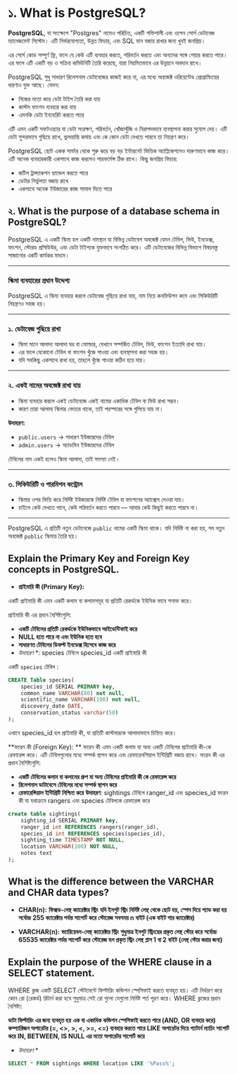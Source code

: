 # ১. What is PostgreSQL?

**PostgreSQL**, যা সংক্ষেপে "Postgres" নামেও পরিচিত, একটি শক্তিশালী এবং ওপেন সোর্স ডেটাবেজ ম্যানেজমেন্ট সিস্টেম। এটি নির্ভরযোগ্যতা, উন্নত ফিচার, এবং SQL মান বজায় রাখার জন্য খুবই জনপ্রিয়।

এর সোর্স কোড সম্পূর্ণ ফ্রি, ফলে যে কেউ এটি ব্যবহার করতে, পরিবর্তন করতে এবং অন্যদের সঙ্গে শেয়ার করতে পারে। এর ফলে এটি একটি বড় ও সক্রিয় কমিউনিটি তৈরি করেছে, যারা নিয়মিতভাবে এর উন্নয়নে অবদান রাখে।

PostgreSQL শুধু সাধারণ রিলেশনাল ডেটাবেজের কাজই করে না, এর মধ্যে অবজেক্ট ওরিয়েন্টেড প্রোগ্রামিংয়ের ধারণাও যুক্ত আছে। যেমন:

- নিজের মতো করে ডেটা টাইপ তৈরি করা যায়  
- কাস্টম ফাংশন ব্যবহার করা যায়  
- এমনকি ডেটা ইনহেরিট করতে পারে  

এটি এমন একটি সফটওয়্যার যা ডেটা সংরক্ষণ, পরিবর্তন, খোঁজাখুঁজি ও নিরাপদভাবে ব্যবস্থাপনা করার সুযোগ দেয়। এটি ডেটা সুন্দরভাবে গুছিয়ে রাখে, ভুলভ্রান্তি কমায় এবং কে কোন ডেটা দেখতে পারবে তা নিয়ন্ত্রণ করে।

PostgreSQL ছোট একক সার্ভার থেকে শুরু করে বড় বড় ইন্টারনেট ভিত্তিক অ্যাপ্লিকেশনেও দারুণভাবে কাজ করে। এটি অনেক ব্যবহারকারী একসাথে কাজ করলেও পারফর্মেন্স ঠিক রাখে। কিছু জনপ্রিয় ফিচার:

- জটিল ট্রান্স্যাকশন হ্যান্ডেল করতে পারে  
- ডেটার নির্ভুলতা বজায় রাখে  
- একসাথে অনেক ইউজারের কাজ সামাল দিতে পারে  






## ২. What is the purpose of a database schema in PostgreSQL?

PostgreSQL এ একটি স্কিমা হল একটি নামস্থান যা বিভিন্ন ডেটাবেস অবজেক্ট যেমন টেবিল, ভিউ, ইনডেক্স, ফাংশন, স্টোরড প্রসিডিউর, এবং ডেটা টাইপকে যুক্তভাবে সংগঠিত করে। এটি ডেটাবেজের বিভিন্ন বিভাগে বিষয়বস্তু সাজানোর একটি কার্যকর মাধ্যম। 

---

### স্কিমা ব্যবহারের প্রধান উদ্দেশ্য

PostgreSQL এ স্কিমা ব্যবহার করলে ডেটাবেজ গুছিয়ে রাখা যায়, নাম নিয়ে কনফিউশন কমে এবং সিকিউরিটি নিয়ন্ত্রণও সহজ হয়।

---

### ১. ডেটাবেজ গুছিয়ে রাখা
- স্কিমা মানে আলাদা আলাদা ঘর বা ফোল্ডার, যেখানে সম্পর্কিত টেবিল, ভিউ, ফাংশন ইত্যাদি রাখা যায়।
- এর ফলে যেকোনো টেবিল বা ফাংশন খুঁজে পাওয়া এবং ব্যবস্থাপনা করা সহজ হয়।
- যদি সবকিছু একসাথে রাখা হয়, তাহলে খুঁজে পাওয়া কঠিন হয়ে যায়।

---

### ২. একই নামের অবজেক্ট রাখা যায়
- স্কিমা ব্যবহার করলে একই ডেটাবেজে একই নামের একাধিক টেবিল বা ভিউ রাখা সম্ভব।
- কারণ তারা আলাদা স্কিমার ভেতরে থাকে, তাই পরস্পরের সঙ্গে গুলিয়ে যায় না।

**উদাহরণ:**
- `public.users` → সাধারণ ইউজারদের টেবিল
- `admin.users` → অ্যাডমিন ইউজারদের টেবিল

টেবিলের নাম একই হলেও স্কিমা আলাদা, তাই সমস্যা নেই।

---

### ৩. সিকিউরিটি ও পারমিশন কন্ট্রোল
- স্কিমার ওপর ভিত্তি করে নির্দিষ্ট ইউজারকে নির্দিষ্ট টেবিল বা ফাংশনের অ্যাক্সেস দেওয়া যায়।
- চাইলে কেউ দেখতে পাবে, কেউ পরিবর্তন করতে পারবে — আবার কেউ কিছুই করতে পারবে না।

---
PostgreSQL এ প্রতিটি নতুন ডেটাবেজে `public` নামের একটি স্কিমা থাকে। যদি নির্দিষ্ট না করা হয়, সব নতুন অবজেক্ট `public` স্কিমায় তৈরি হয়।






## Explain the Primary Key and Foreign Key concepts in PostgreSQL.

* **প্রাইমারি কী (Primary Key):**

একটি প্রাইমারি কী এমন একটি কলাম বা কলামসমূহ যা প্রতিটি রেকর্ডকে ইউনিক ভাবে শনাক্ত করে। 

প্রাইমারি কী এর প্রধান বৈশিষ্ট্যগুলি:

* **একটি টেবিলের প্রতিটি রেকর্ডকে ইউনিকভাবে আইডেন্টিফাই করে**
* **NULL হতে পারে না এবং ইউনিক হতে হবে**
* **সাধারণত টেবিলের ডিফল্ট ইনডেক্স হিসেবে কাজ করে** 
* *উদাহরণ* *: species টেবিলে species_id একটি প্রাইমারি কী

একটি `species` টেবিল :

```sql
CREATE Table species(
    species_id SERIAL PRIMARY key,
    common_name VARCHAR(80) not null,
    scientific_name VARCHAR(100) not null,
    discovery_date DATE,
    conservation_status varchar(50)
);
```

এখানে species_id হল প্রাইমারি কী, যা প্রতিটি কাস্টমারকে আলাদাভাবে চিহ্নিত করে।


**ফরেন কী (Foreign Key): **
ফরেন কী এমন একটি কলাম যা অন্য একটি টেবিলের প্রাইমারি কী-কে রেফারেন্স করে। এটি টেবিলগুলোর মধ্যে সম্পর্ক  স্থাপন করে এবং রেফারেনশিয়াল ইন্টিগ্রিটি বজায় রাখে।
ফরেন কী এর প্রধান বৈশিষ্ট্যগুলি:

* **একটি টেবিলের কলাম বা কলামের গ্রুপ যা অন্য টেবিলের প্রাইমারি কী কে রেফারেন্স করে**
* **রিলেশনাল ডাটাবেসে টেবিলের মধ্যে সম্পর্ক স্থাপন করে**
* **রেফারেন্সিয়াল ইন্টিগ্রিটি নিশ্চিত করে**
**উদাহরণ**: sightings টেবিলে ranger_id এবং species_id ফরেন কী যা যথাক্রমে rangers এবং species টেবিলকে রেফারেন্স করে

```sql
create table sightings(
    sighting_id SERIAL PRIMARY key,
    ranger_id int REFERENCES rangers(ranger_id),
    species_id int REFERENCES species(species_id),
    sighting_time TIMESTAMP NOT NULL,
    location VARCHAR(100) NOT NULL,
    notes text
);
```

## What is the difference between the VARCHAR and CHAR data types?

* **CHAR(n):**
**ফিক্সড-লেন্থ ক্যারেক্টার স্ট্রিং**
**যদি ইনপুট স্ট্রিং নির্দিষ্ট লেন্থ থেকে ছোট হয়, স্পেস দিয়ে প্যাড করা হয়**
**সর্বোচ্চ 255 ক্যারেক্টার পর্যন্ত সাপোর্ট করে**
**স্টোরেজ সবসময় n বাইট (এক বাইট পার ক্যারেক্টার)**

* **VARCHAR(n):**
**ভ্যারিয়েবল-লেন্থ ক্যারেক্টার স্ট্রিং**
**শুধুমাত্র ইনপুট স্ট্রিংয়ের প্রকৃত লেন্থ স্টোর করে**
**সর্বোচ্চ 65535 ক্যারেক্টার পর্যন্ত সাপোর্ট করে**
**স্টোরেজ হল প্রকৃত স্ট্রিং লেন্থ প্লাস 1 বা 2 বাইট (লেন্থ স্টোর করার জন্য)**


## Explain the purpose of the WHERE clause in a SELECT statement.

WHERE ক্লজ একটি SELECT স্টেটমেন্টে ফিল্টারিং কন্ডিশন স্পেসিফাই করতে ব্যবহৃত হয়। এটি নির্ধারণ করে কোন রো (রেকর্ড) রিটার্ন করা হবে শুধুমাত্র সেই রো গুলো যেগুলো নির্দিষ্ট শর্ত পূরণ করে। WHERE ক্লজের প্রধান বৈশিষ্ট্য:

**ডাটা ফিল্টারিং এর জন্য ব্যবহৃত হয়**
**এক বা একাধিক কন্ডিশন স্পেসিফাই করতে পারে (AND, OR ব্যবহার করে)**
**কম্প্যারিজন অপারেটর (=, <>, >, <, >=, <=) ব্যবহার করতে পারে**
**LIKE অপারেটর দিয়ে প্যাটার্ন ম্যাচিং সাপোর্ট করে**
**IN, BETWEEN, IS NULL এর মতো অপারেটর সাপোর্ট করে**

* *উদাহরণ* *
```sql
SELECT * FROM sightings WHERE location LIKE '%Pass%';
```
